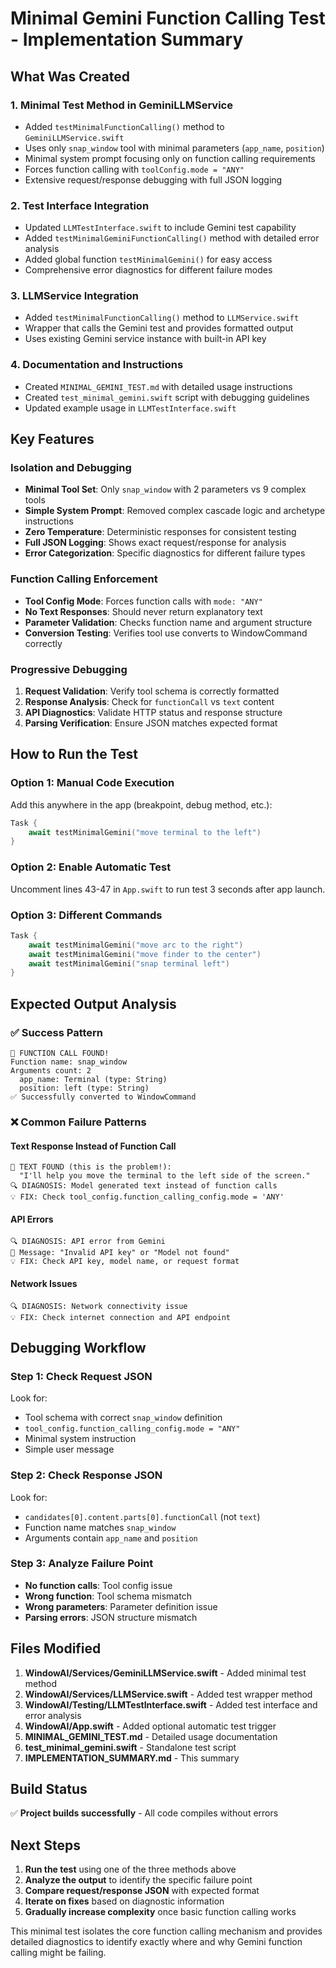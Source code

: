# Minimal Gemini Function Calling Test - Implementation Summary

## What Was Created

### 1. **Minimal Test Method in GeminiLLMService**
- Added `testMinimalFunctionCalling()` method to `GeminiLLMService.swift`
- Uses only `snap_window` tool with minimal parameters (`app_name`, `position`)
- Minimal system prompt focusing only on function calling requirements
- Forces function calling with `toolConfig.mode = "ANY"`
- Extensive request/response debugging with full JSON logging

### 2. **Test Interface Integration**
- Updated `LLMTestInterface.swift` to include Gemini test capability
- Added `testMinimalGeminiFunctionCalling()` method with detailed error analysis
- Added global function `testMinimalGemini()` for easy access
- Comprehensive error diagnostics for different failure modes

### 3. **LLMService Integration**
- Added `testMinimalFunctionCalling()` method to `LLMService.swift` 
- Wrapper that calls the Gemini test and provides formatted output
- Uses existing Gemini service instance with built-in API key

### 4. **Documentation and Instructions**
- Created `MINIMAL_GEMINI_TEST.md` with detailed usage instructions
- Created `test_minimal_gemini.swift` script with debugging guidelines
- Updated example usage in `LLMTestInterface.swift`

## Key Features

### **Isolation and Debugging**
- **Minimal Tool Set**: Only `snap_window` with 2 parameters vs 9 complex tools
- **Simple System Prompt**: Removed complex cascade logic and archetype instructions
- **Zero Temperature**: Deterministic responses for consistent testing
- **Full JSON Logging**: Shows exact request/response for analysis
- **Error Categorization**: Specific diagnostics for different failure types

### **Function Calling Enforcement**
- **Tool Config Mode**: Forces function calls with `mode: "ANY"`
- **No Text Responses**: Should never return explanatory text
- **Parameter Validation**: Checks function name and argument structure
- **Conversion Testing**: Verifies tool use converts to WindowCommand correctly

### **Progressive Debugging**
1. **Request Validation**: Verify tool schema is correctly formatted
2. **Response Analysis**: Check for `functionCall` vs `text` content
3. **API Diagnostics**: Validate HTTP status and response structure
4. **Parsing Verification**: Ensure JSON matches expected format

## How to Run the Test

### **Option 1: Manual Code Execution**
Add this anywhere in the app (breakpoint, debug method, etc.):
```swift
Task {
    await testMinimalGemini("move terminal to the left")
}
```

### **Option 2: Enable Automatic Test**
Uncomment lines 43-47 in `App.swift` to run test 3 seconds after app launch.

### **Option 3: Different Commands**
```swift
Task {
    await testMinimalGemini("move arc to the right")
    await testMinimalGemini("move finder to the center") 
    await testMinimalGemini("snap terminal left")
}
```

## Expected Output Analysis

### **✅ Success Pattern**
```
🎯 FUNCTION CALL FOUND!
Function name: snap_window
Arguments count: 2
  app_name: Terminal (type: String)
  position: left (type: String)
✅ Successfully converted to WindowCommand
```

### **❌ Common Failure Patterns**

#### **Text Response Instead of Function Call**
```
📝 TEXT FOUND (this is the problem!):
  "I'll help you move the terminal to the left side of the screen."
🔍 DIAGNOSIS: Model generated text instead of function calls
💡 FIX: Check tool_config.function_calling_config.mode = 'ANY'
```

#### **API Errors**
```
🔍 DIAGNOSIS: API error from Gemini
📝 Message: "Invalid API key" or "Model not found"
💡 FIX: Check API key, model name, or request format
```

#### **Network Issues**
```
🔍 DIAGNOSIS: Network connectivity issue
💡 FIX: Check internet connection and API endpoint
```

## Debugging Workflow

### **Step 1: Check Request JSON**
Look for:
- Tool schema with correct `snap_window` definition
- `tool_config.function_calling_config.mode = "ANY"`
- Minimal system instruction
- Simple user message

### **Step 2: Check Response JSON**
Look for:
- `candidates[0].content.parts[0].functionCall` (not `text`)
- Function name matches `snap_window`
- Arguments contain `app_name` and `position`

### **Step 3: Analyze Failure Point**
- **No function calls**: Tool config issue
- **Wrong function**: Tool schema mismatch  
- **Wrong parameters**: Parameter definition issue
- **Parsing errors**: JSON structure mismatch

## Files Modified

1. **WindowAI/Services/GeminiLLMService.swift** - Added minimal test method
2. **WindowAI/Services/LLMService.swift** - Added test wrapper method
3. **WindowAI/Testing/LLMTestInterface.swift** - Added test interface and error analysis
4. **WindowAI/App.swift** - Added optional automatic test trigger
5. **MINIMAL_GEMINI_TEST.md** - Detailed usage documentation
6. **test_minimal_gemini.swift** - Standalone test script
7. **IMPLEMENTATION_SUMMARY.md** - This summary

## Build Status

✅ **Project builds successfully** - All code compiles without errors

## Next Steps

1. **Run the test** using one of the three methods above
2. **Analyze the output** to identify the specific failure point
3. **Compare request/response JSON** with expected format
4. **Iterate on fixes** based on diagnostic information
5. **Gradually increase complexity** once basic function calling works

This minimal test isolates the core function calling mechanism and provides detailed diagnostics to identify exactly where and why Gemini function calling might be failing.